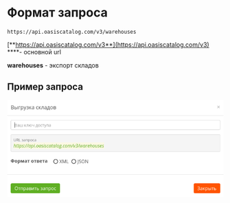 # Формат запроса

```text
https://api.oasiscatalog.com/v3/warehouses
```

[**https://api.oasiscatalog.com/v3**](https://api.oasiscatalog.com/v3) ****- основной url

**warehouses** - экспорт складов

## Пример запроса

![](../../../../.gitbook/assets/warehouses.png)

